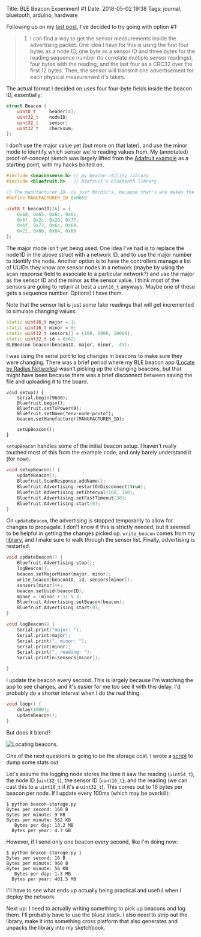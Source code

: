 Title: BLE Beacon Experiment #1
Date: 2018-05-02 19:38
Tags: journal, bluetooth, arduino, hardware

Following up on my [last post](/posts/2018/04/30/2018-04-30/), I've decided
to try going with option #1:

> 1. I can find a way to get the sensor measurements inside the advertising
>    packet. One idea I have for this is using the first four bytes as a node ID,
>    one byte as a sensor ID and three bytes for the reading sequence number (to
>    correlate multiple sensor readings), four bytes with the reading, and the
>    last four as a CRC32 over the first 12 bytes. Then, the sensor will transmit
>    one advertisement for each physical measurement it's taken.

The actual format I decided on uses four four-byte fields inside the beacon ID, essentially:

```c++
struct Beacon {
	uint8_t		header[4];
	uint32_t 	nodeID;
	uint32_t	sensor;
	uint32_t	checksum;
};
```

I don't use the major value yet (but more on that later), and use the minor mode to
identify which sensor we're reading values from. My (annotated) proof-of-concept sketch
was largely lifted from the [Adafruit example](https://learn.adafruit.com/bluefruit-nrf52-feather-learning-guide/bleadvertising)
as a starting point, with my hacks bolted on.

```c++
#include <beaconsense.h> // my beacon utility library
#include <bluefruit.h>   // Adafruit's bluetooth library

// The manufacturer ID  is just Nordic's, because that's who makes the nRF52.
#define MANUFACTURER_ID	0x0059

uint8_t beaconID[16] = {
	0x68, 0x65, 0x6c, 0x6c,
	0x6f, 0x2c, 0x20, 0x77,
	0x6f, 0x72, 0x6c, 0x64,
	0x21, 0x6b, 0x64, 0x69
};
```

The major mode isn't yet being used. One idea I've had is to replace
the node ID in the above struct with a network ID, and to use the major
number to identify the node. Another option is to have the controllers
manage a list of UUIDs they know are sensor nodes in a network (maybe
by using the scan response field to associate to a particular network?)
and use the major as the sensor ID and the minor as the sensor value. I
think most of the sensors are going to return at best a `uint16_t`
anyways. Maybe one of these gets a sequence number. Options! I have
them.

Note that the sensor list is just some fake readings that will get
incremented to simulate changing values.

```c++
static uint16_t	major = 1;
static uint16_t minor = 0;
static uint32_t	sensors[] = {100, 1000, 10000};
static uint32_t id = 0x42;
BLEBeacon beacon(beaconID, major, minor, -45);
```

I was using the serial port to log changes in beacons to make sure they
were changing. There was a brief period where my BLE beacon app
([Locate by Radius
Networks](https://store.radiusnetworks.com/products/locate-ibeacon-app))
wasn't picking up the changing beacons, but that might have been because
there was a brief disconnect between saving the file and uploading it
to the board.

```
void setup() {
	Serial.begin(9600);
	Bluefruit.begin();
	Bluefruit.setTxPower(0);
	Bluefruit.setName("env-node-proto");
	beacon.setManufacturer(MANUFACTURER_ID);

	setupBeacon();
}
```

`setupBeacon` handles some of the initial beacon setup. I haven't
really touched most of this from the example code, and only barely
understand it (for now).

```c++
void setupBeacon() {
	updateBeacon();
	Bluefruit.ScanResponse.addName();
	Bluefruit.Advertising.restartOnDisconnect(true);
	Bluefruit.Advertising.setInterval(160, 160);
	Bluefruit.Advertising.setFastTimeout(30);
	Bluefruit.Advertising.start(0);
}
```

On `updateBeacon`, the advertising is stopped temporarily to allow for
changes to propagate. I don't know if this is strictly needed, but it
seemed to be helpful in getting the changes picked up. `write_beacon`
comes from my
[library](https://github.com/kisom/sketchbooks/tree/master/arduino/libraries/beaconsense),
and I make sure to walk through the sensor list. Finally, advertising
is restarted.

```c++
void updateBeacon() {
	Bluefruit.Advertising.stop();
	logBeacon();
	beacon.setMajorMinor(major, minor);
	write_beacon(beaconID, id, sensors[minor]);
	sensors[minor]++;
	beacon.setUuid(beaconID);
	minor = (minor + 1) % 3;
	Bluefruit.Advertising.setBeacon(beacon);
	Bluefruit.Advertising.start(0);
}

void logBeacon() {
	Serial.print("major: ");
	Serial.print(major);
	Serial.print(", minor: ");
	Serial.print(minor);
	Serial.print(", reading: ");
	Serial.println(sensors[minor]);

}
```

I update the beacon every second. This is largely because I'm watching
the app to see changes, and it's easier for me too see it with this
delay. I'd probably do a shorter interval when I do the real thing.

```c++
void loop() {
	delay(1000);
	updateBeacon();
}
```

But does it blend?

![Locating beacons.](/files/images/beacons-exp1.gif)

One of the next questions is going to be the storage cost. I wrote a
[script](/files/beacon-storage.py) to dump some stats out

Let's assume the logging node stores the time it saw the reading
(`uint64_t`), the node ID (`uint32_t`), the sensor ID (`uint16_t`), and
the reading (we can cast this to a `uint16_t` if it's a `uint32_t`).
This comes out to 16 bytes per beacon per node. If I update every 100ms
(which may be overkill):

```
$ python beacon-storage.py 
Bytes per second: 160 B
Bytes per minute: 9 KB
Bytes per minute: 562 KB
   Bytes per day: 13.2 MB
  Bytes per year: 4.7 GB
```

However, if I send only one beacon every second, like I'm doing now:

```
$ python beacon-storage.py 1
Bytes per second: 16 B
Bytes per minute: 960 B
Bytes per minute: 56 KB
   Bytes per day: 1.3 MB
  Bytes per year: 481.5 MB
```

I'll have to see what ends up actually being practical and useful when
I deploy the network.

Next up: I need to actually writing something to pick up beacons and
log them. I'll probably have to use the bluez stack. I also need to
strip out the library, make it into something cross platform that also
generates and unpacks the library into my sketchbook.